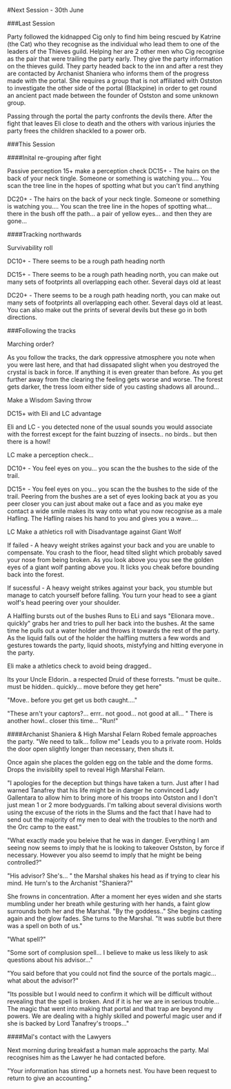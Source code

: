 #Next Session - 30th June

###Last Session

Party followed the kidnapped Cig only to find him being rescued by Katrine (the Cat) who they recognise as the individual who lead them to one of the leaders of the Thieves guild. Helping her are 2 other men who Cig recognise as the pair that were trailing the party early. They give the party information on the thieves guild. They party headed back to the inn and after a rest they are contacted by Archanist Shaniera who informs them of the progress made with the portal. She requires a group that is not affiliated with Ostston to investigate the other side of the portal (Blackpine) in order to get round an ancient pact made between the founder of Ostston and some unknown group.

Passing through the portal the party confronts the devils there. After the fight that leaves Eli close to death and the others with various injuries the party frees the children shackled to a power orb.

###This Session

####Inital re-grouping after fight

Passive perception 15+ make a perception check 
DC15+ - The hairs on the back of your neck tingle. Someone or something is watching you.... You scan the tree line in the hopes of spotting what but you can't find anything

DC20+ - The hairs on the back of your neck tingle. Someone or something is watching you.... You scan the tree line in the hopes of spotting what... there in the bush off the path... a pair of yellow eyes... and then they are gone...

####Tracking northwards

Survivability roll

DC10+ - There seems to be a rough path heading north

DC15+ - There seems to be a rough path heading north, you can make out many sets of footprints all overlapping each other. Several days old at least

DC20+ - There seems to be a rough path heading north, you can make out many sets of footprints all overlapping each other. Several days old at least. You can also make out the prints of several devils but these go in both directions.

###Following the tracks

Marching order?  

As you follow the tracks, the dark oppressive atmosphere you note when you were last here, and that had dissapated slight when you destroyed the crystal is back in force. If anything it is even greater than before. As you get further away from the clearing the feeling gets worse and worse. The forest gets darker, the tress loom either side of you casting shadows all around...

Make a Wisdom Saving throw

DC15+ with Eli and LC advantage

Eli and LC - you detected none of the usual sounds you would associate with the forrest except for the faint buzzing of insects.. no birds.. but then there is a howl!

LC make a perception check...

DC10+ - You feel eyes on you... you scan the the bushes to the side of the trail. 

DC15+ - You feel eyes on you... you scan the the bushes to the side of the trail. Peering from the bushes are a set of eyes looking back at you as you peer closer you can just about make out a face and as you make eye contact a wide smile makes its way onto what you now recognise as a male Hafling. The Hafling raises his hand to you and gives you a wave....

LC Make a athletics roll with Disadvantage against Giant Wolf

If failed - A heavy weight strikes against your back and you are unable to compensate. You crash to the floor, head tilted slight which probably saved your nose from being broken. As you look above you you see the golden eyes of a giant wolf panting above you. It licks you cheak before bounding back into the forest.

If sucessful -  A heavy weight strikes against your back, you stumble but manage to catch yourself before falling. You turn your head to see a giant wolf's head peering over your shoulder.

A Halfling bursts out of the bushes Runs to ELi and says "Elionara move.. quickly" grabs her and tries to pull her back into the bushes. At the same time he pulls out a water holder and throws it towards the rest of the party. As the liquid falls out of the holder the halfling mutters a few words and gestures towards the party, liquid shoots, mistyfying and hitting everyone in the party.

Eli make a athletics check to avoid being dragged..

Its your Uncle Eldorin.. a respected Druid of these forrests. "must be quite.. must be hidden.. quickly... move before they get here"

"Move.. before you get get us both caught...."

"These arn't your captors?... errr.. not good... not good at all... " There is another howl.. closer this time... "Run!"







####Archanist Shaniera & High Marshal Felarn
Robed female approaches the party. "We need to talk... follow me" Leads you to a private room. Holds the door open slightly longer than necessary, then shuts it.

Once again she places the golden egg on the table and the dome forms.
Drops the invisiblity spell to reveal High Marshal Felarn. 

"I apologies for the deception but things have taken a turn. Just after I had warned Tanafrey that his life might be in danger he convinced Lady Gallentara to allow him to bring more of his troops into Ostston and I don't just mean 1 or 2 more bodyguards. I'm talking about several divisions worth using the excuse of the riots in the Slums and the fact that I have had to send out the majority of my men to deal with the troubles to the north and the Orc camp to the east."

"What exactly made you beleive that he was in danger. Everything I am seeing now seems to imply that he is looking to takeover Ostston, by force if necessary. However you also seemd to imply that he might be being controlled?"

"His advisor? She's... " the Marshal shakes his head as if trying to clear his mind. He turn's to the Archanist "Shaniera?"

She frowns in concentration. After a moment her eyes widen and she starts mumbling under her breath while gesturing with her hands, a faint glow surrounds both her and the Marshal. "By the goddess.." She begins casting again and the glow fades. She turns to the Marshal. "It was subtle but there was a spell on both of us."

"What spell?"

"Some sort of complusion spell... I believe to make us less likely to ask questions about his advisor..."

"You said before that you could not find the source of the portals magic... what about the advisor?"

"Its possible but I would need to confirm it which will be difficult without revealing that the spell is broken. And if it is her we are in serious trouble... The magic that went into making that portal and that trap are beyond my powers. We are dealing with a highly skilled and powerful magic user and if she is backed by Lord Tanafrey's troops..."

####Mal's contact with the Lawyers

Next morning during breakfast a human male approachs the party. Mal recognises him as the Lawyer he had contacted before. 

"Your information has stirred up a hornets nest. You have been request to return to give an accounting."







